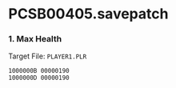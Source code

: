 # PCSB00405.savepatch

### 1. Max Health

Target File: `PLAYER1.PLR`

```
1000000B 00000190
1000000D 00000190
```

